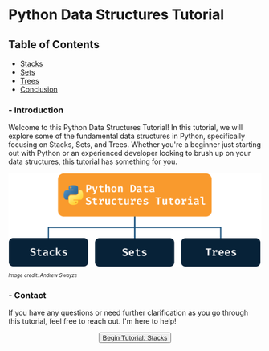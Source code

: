 # Python Data Structures Tutorial

## Table of Contents

- [Stacks](stacks.md)
- [Sets](sets.md)
- [Trees](trees.md)
- [Conclusion](conclusion.md)

### - Introduction

Welcome to this Python Data Structures Tutorial! In this tutorial, we will explore some of the fundamental data structures in Python, specifically focusing on Stacks, Sets, and Trees. Whether you're a beginner just starting out with Python or an experienced developer looking to brush up on your data structures, this tutorial has something for you.

![Python Data Structures Tutorial](/images/DS_Tutorial.png)
<small><em><sub>Image credit: Andrew Swayze</sub></em></small>

### - Contact

If you have any questions or need further clarification as you go through this tutorial, feel free to reach out. I'm here to help!

<p align="center">
<button>
  <a href="stacks.md">Begin Tutorial: Stacks</a>
</button>
</p>